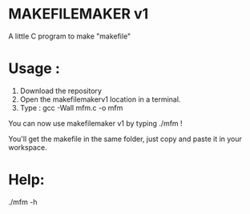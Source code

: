 # MAKEFILEMAKER v1  
A little C program to make "makefile"  
  
  
# Usage :  
1) Download the repository
2) Open the makefilemakerv1 location in a terminal.
3) Type :  gcc -Wall mfm.c -o mfm
  
You can now use makefilemaker v1 by typing ./mfm !  
  
You'll get the makefile in the same folder, just copy and paste it in your workspace.  

# Help:  
./mfm -h
